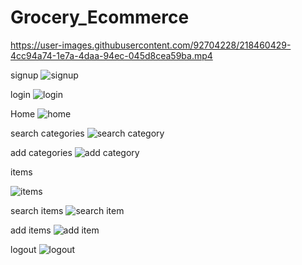 # Grocery_Ecommerce

https://user-images.githubusercontent.com/92704228/218460429-4cc94a74-1e7a-4daa-94ec-045d8cea59ba.mp4


signup
![signup](https://user-images.githubusercontent.com/92704228/218410359-3a83d6a1-d6ce-41af-b57f-ac8c2989375b.jpg)

login
![login](https://user-images.githubusercontent.com/92704228/218410415-5a4b1232-f981-4cb4-845d-e082b60c22e8.jpg)

Home
![home](https://user-images.githubusercontent.com/92704228/218410113-df4ba952-6488-464a-bea4-d2a7401be471.jpg)

search categories
![search category](https://user-images.githubusercontent.com/92704228/218410520-fa4c6180-85be-4398-ace9-597bccd29297.jpg)

add categories
![add category](https://user-images.githubusercontent.com/92704228/218410726-e0cbb8ff-7d2f-4d9a-a0b0-c35e95cb2681.jpg)

items

![items](https://user-images.githubusercontent.com/92704228/218410263-56587005-fef4-410f-8a03-528787151a56.jpg)

search items
![search item](https://user-images.githubusercontent.com/92704228/218410607-0be61a80-ada6-418d-a3f0-dc1767f76106.jpg)

add items
![add item](https://user-images.githubusercontent.com/92704228/218410776-a5a80b6a-6088-4585-8ccc-ba0ec9baa30f.jpg)

logout
![logout](https://user-images.githubusercontent.com/92704228/218410868-f94e6bf6-1e32-4e59-a325-bdb192ae3be1.jpg)

